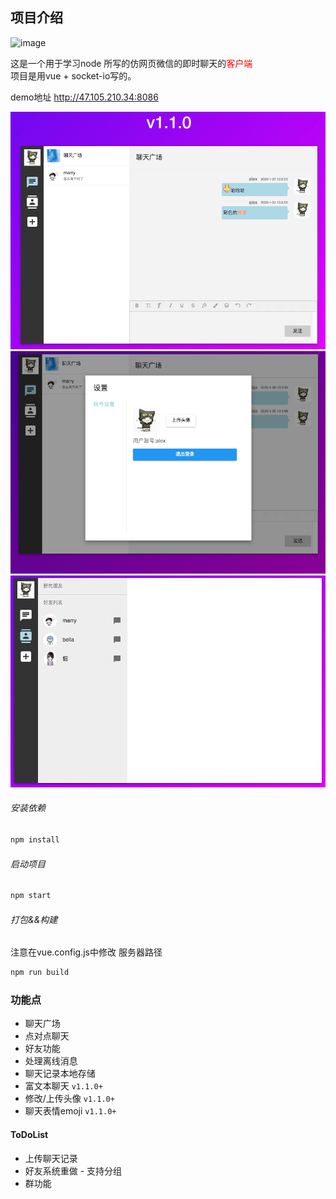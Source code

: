## 项目介绍

![image](https://img.shields.io/badge/Version-1.1.0-blue.svg)

这是一个用于学习node 所写的仿网页微信的即时聊天的<span style='color:red'>客户端</span><br>
项目是用vue + socket-io写的。

demo地址 http://47.105.210.34:8086

![界面示例](./chatroom1.png)
![界面示例](./chatroom2.png)
![界面示例](./chatroom3.png)

###### 安装依赖

```bash
npm install
```
###### 启动项目

```bash
npm start
```
###### 打包&&构建

注意在vue.config.js中修改 服务器路径
```bash
npm run build
```

### 功能点

* 聊天广场 
* 点对点聊天 
* 好友功能
* 处理离线消息
* 聊天记录本地存储
* 富文本聊天 `v1.1.0+`
* 修改/上传头像 `v1.1.0+`
* 聊天表情emoji `v1.1.0+`

#### ToDoList

* 上传聊天记录
* 好友系统重做 - 支持分组
* 群功能

 
